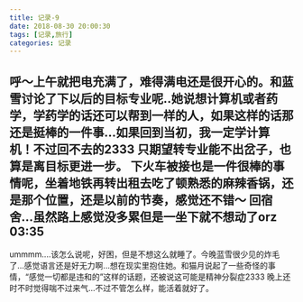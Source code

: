 ```yaml
---
title: 记录-9
date: 2018-08-30 20:00:30
tags: [记录,旅行]
categories: 记录
---
```

呼～上午就把电充满了，难得满电还是很开心的。和蓝雪讨论了下以后的目标专业呢..她说想计算机或者药学，学药学的话还可以帮到一样的人，如果这样的话那还是挺棒的一件事...如果回到当初，我一定学计算机！不过回不去的2333 只期望转专业能不出岔子，也算是离目标更进一步。
下火车被接也是一件很棒的事情呢，坐着地铁再转出租去吃了顿熟悉的麻辣香锅，还是那个位置，还是以前的节奏，感觉还不错～
回宿舍...虽然路上感觉没多累但是一坐下就不想动了orz
03:35
---
ummmm....该怎么说呢，好困，但是不想这么就睡了。今晚蓝雪很少见的炸毛了...感觉语言还是好无力啊...想在现实里抱住她。和猫月说起了一些奇怪的事情，“感觉一切都是违和的”这样的话题，还被说这可能是精神分裂症2333 晚上还时不时觉得喘不过来气...不过不管怎么样，能活着就好了。
